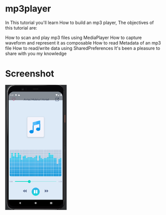 # mp3player


In This tutorial you'll learn How to build an mp3 player, The objectives of this tutorial are:

How to scan and play mp3 files using MediaPlayer
How to capture waveform and represent it as composable
How to read Metadata of an mp3 file
How to read/write data using SharedPreferences
It's been a pleasure to share with you my knowledge

# Screenshot

<img src="/ss/Screenshot.png" height="400px"/>

